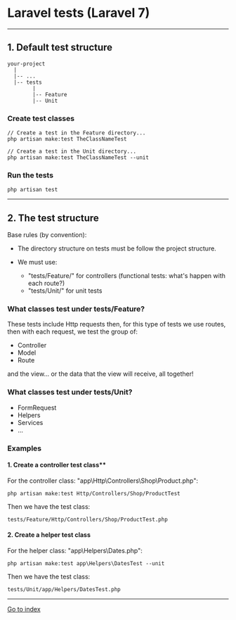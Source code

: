 # Laravel tests (Laravel 7)

***

## 1. Default test structure

    your-project
      |
      |-- ...
      |-- tests
            |
            |-- Feature
            |-- Unit


### Create test classes

    // Create a test in the Feature directory...
    php artisan make:test TheClassNameTest

    // Create a test in the Unit directory...
    php artisan make:test TheClassNameTest --unit


### Run the tests

    php artisan test

***

## 2. The test structure

Base rules (by convention):

 * The directory structure on tests must be follow the project structure.
 * We must use:

    * "tests/Feature/" for controllers (functional tests: what's happen with each route?)
    * "tests/Unit/" for unit tests


### What classes test under tests/Feature?

These tests include Http requests then, for this type of tests we use routes,
then with each request, we test the group of:

 * Controller
 * Model
 * Route

and the view... or the data that the view will receive, all together!


### What classes test under tests/Unit?

 * FormRequest
 * Helpers
 * Services
 * ...


### Examples

#### 1. Create a controller test class**

For the controller class:
    "app\Http\Controllers\Shop\Product.php":

    php artisan make:test Http/Controllers/Shop/ProductTest


Then we have the test class:

    tests/Feature/Http/Controllers/Shop/ProductTest.php


#### 2. Create a helper test class

For the helper class:
    "app\Helpers\Dates.php":

    php artisan make:test app\Helpers\DatesTest --unit


Then we have the test class:

    tests/Unit/app/Helpers/DatesTest.php


***

[Go to index](../../README.md)

